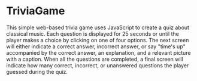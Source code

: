 # TriviaGame

This simple web-based trivia game uses JavaScript to create a quiz about classical music. Each question is displayed for 25 seconds or until the player makes a choice by clicking on one of four options. The next screen will either indicate a correct answer, incorrect answer, or say "time's up" accompanied by the correct answer, an explanation, and a relevant picture with a caption. When all the questions are completed, a final screen will indicate how many correct, incorrect, or unanswered questions the player guessed during the quiz.
